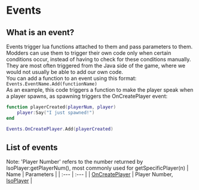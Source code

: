# Events
## What is an event?
Events trigger lua functions attached to them and pass parameters to them. Modders can use them to trigger their own code only when certain conditions occur, instead of having to check for these conditions manually. They are most often triggered from the Java side of the game, where we would not usually be able to add our own code.  
You can add a function to an event using this format:  
`Events.EventName.Add(functionName)`  
As an example, this code triggers a function to make the player speak when a player spawns, as spawning triggers the OnCreatePlayer event:
```lua
function playerCreated(playerNum, player)
    player:Say("I just spawned!")
end

Events.OnCreatePlayer.Add(playerCreated)
```
## List of events
Note: 'Player Number' refers to the number returned by IsoPlayer:getPlayerNum(), most commonly used for getSpecificPlayer(n)
| Name | Parameters |
| :--- | :--- |
| [OnCreatePlayer](/Events/OnCreatePlayer) | Player Number, [IsoPlayer](https://projectzomboid.com/modding/zombie/characters/IsoPlayer.html) |
